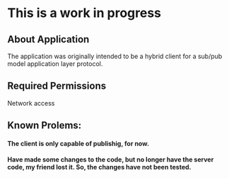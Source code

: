 # This is a work in progress
## About Application
The application was originally intended to be a hybrid client for a sub/pub model application layer protocol.

## Required Permissions
Network access

## Known Prolems:
#### The client is only capable of publishig, for now.
#### Have made some changes to the code, but no longer have the server code, my friend lost it. So, the changes have not been tested.

